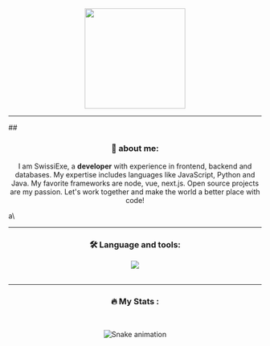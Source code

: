 ##

<div align="center">
  <img height="200" src="https://www.imgbly.com/ib/daVShSID9v.png"  />
 
</div>
<hr />
##
<div align="center">
<h3>📜 about me: </h3>
  <p>I am SwissiExe, a <b>developer</b> with experience in frontend, backend and databases. My expertise includes languages like JavaScript, Python and Java. My favorite frameworks are node, vue, next.js. Open source projects are my passion. Let's work together and make the world a better place with code!</p>
</div>
a\
<hr />
<div align="center">
  <h3>🛠 Language and tools: </h3>
    <img src="https://skillicons.dev/icons?i=js,py,mysql,cs,angular,vue,java,github,nodejs,spring" />
</div>
<br clear="both">
<hr />
<div align="center">
<h3>🔥 My Stats :</h3>

</div>
<div align="center">
<br clear="both">

![Snake animation](https://github.com/SwissiExe/SwissiExe/blob/output/github-contribution-grid-snake.svg)

</div>


